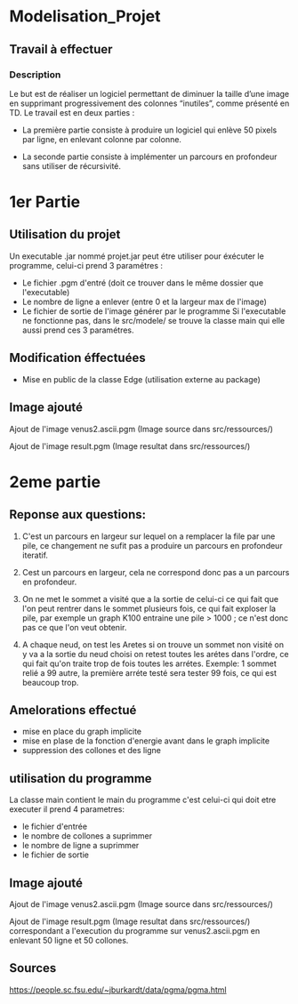 # Modelisation_Projet
## Travail à effectuer
### Description
Le but est de réaliser un logiciel permettant de diminuer la taille d’une 
image en supprimant progressivement des colonnes “inutiles”, comme présenté en TD.
Le travail est en deux parties :

- La première partie consiste à produire un logiciel qui enlève 50 pixels par ligne, en enlevant colonne
par colonne.

- La seconde partie consiste à implémenter un parcours 
en profondeur sans utiliser de récursivité.

# 1er Partie
## Utilisation du projet

Un executable .jar nommé projet.jar peut étre utiliser pour éxécuter le programme, 
celui-ci prend 3 paramétres : 

- Le fichier .pgm d'entré (doit ce trouver dans le même dossier que l'executable)
- Le nombre de ligne a enlever (entre 0 et la largeur max de l'image)
- Le fichier de sortie de l'image générer par le programme
Si l'executable ne fonctionne pas, dans le src/modele/ se trouve la classe main qui elle 
aussi prend ces 3 paramétres.

## Modification éffectuées
- Mise en public de la classe Edge (utilisation externe au package)

## Image ajouté
Ajout de l'image venus2.ascii.pgm (Image source dans src/ressources/)

Ajout de l'image result.pgm (Image resultat dans src/ressources/)

# 2eme partie
## Reponse aux questions:
1.  C'est un parcours en largeur sur lequel on a remplacer la file par une pile, 
ce changement ne sufit pas a produire un parcours en profondeur iteratif.

2.  Cest un parcours en largeur, cela ne correspond donc pas a un parcours en 
profondeur.

3.  On ne met le sommet a visité que a la sortie de celui-ci ce qui fait que l'on
peut rentrer dans le sommet plusieurs fois, ce qui fait exploser la pile, par exemple
un graph K100 entraine une pile > 1000 ; ce n'est donc pas ce que l'on veut
obtenir.

4.  A chaque neud, on test les Aretes si on trouve un sommet non visité on y va
a la sortie du neud choisi on retest toutes les arétes dans l'ordre, ce qui fait qu'on traite
trop de fois toutes les arrétes. Exemple: 1 sommet relié a 99 autre, la première arréte testé
sera tester 99 fois, ce qui est beaucoup trop.

## Amelorations effectué
- mise en place du graph implicite
- mise en plase de la fonction d'energie avant dans le graph implicite
- suppression des collones et des ligne

## utilisation du programme
La classe main contient le main du programme c'est celui-ci qui doit etre executer
il prend 4 parametres:

- le fichier d'entrée
- le nombre de collones a suprimmer
- le nombre de ligne a suprimmer
- le fichier de sortie

## Image ajouté
Ajout de l'image venus2.ascii.pgm (Image source dans src/ressources/)

Ajout de l'image result.pgm (Image resultat dans src/ressources/) correspondant 
a l'execution du programme sur venus2.ascii.pgm en enlevant 50 ligne et 50 collones.

## Sources
https://people.sc.fsu.edu/~jburkardt/data/pgma/pgma.html